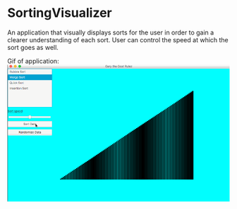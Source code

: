 # SortingVisualizer
An application that visually displays sorts for the user in order to gain a clearer understanding of each sort.
User can control the speed at which the sort goes as well.

Gif of application:
![Alt Text](https://github.com/alindenberg/SortingVisualizer/blob/master/sortGif.gif)